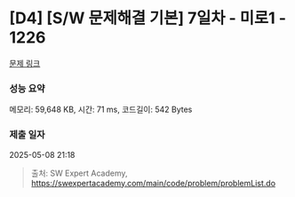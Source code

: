 # [D4] [S/W 문제해결 기본] 7일차 - 미로1 - 1226 

[문제 링크](https://swexpertacademy.com/main/code/problem/problemDetail.do?contestProbId=AV14vXUqAGMCFAYD) 

### 성능 요약

메모리: 59,648 KB, 시간: 71 ms, 코드길이: 542 Bytes

### 제출 일자

2025-05-08 21:18



> 출처: SW Expert Academy, https://swexpertacademy.com/main/code/problem/problemList.do
